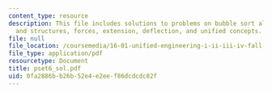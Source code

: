 ```yaml
---
content_type: resource
description: This file includes solutions to problems on bubble sort algorithm, materials
  and structures, forces, extension, deflection, and unified concepts.
file: null
file_location: /coursemedia/16-01-unified-engineering-i-ii-iii-iv-fall-2005-spring-2006/0fa2886bb26b52e4e2eef86dcdcdc82f_pset6_sol.pdf
file_type: application/pdf
resourcetype: Document
title: pset6_sol.pdf
uid: 0fa2886b-b26b-52e4-e2ee-f86dcdcdc82f
---
```

